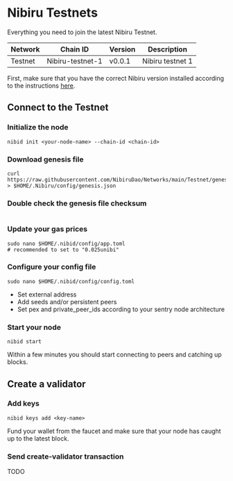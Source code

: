 # Nibiru Testnets

Everything you need to join the latest Nibiru Testnet.

| Network | Chain ID         | Version | Description      |
|---------|------------------|---------|------------------|
| Testnet | Nibiru-testnet-1 | v0.0.1  | Nibiru testnet 1 |

First, make sure that you have the correct Nibiru version installed according to
the instructions [here](https://github.com/NibiruChain/nibiru).

## Connect to the Testnet

### Initialize the node

```
nibid init <your-node-name> --chain-id <chain-id>
```

### Download genesis file

```
curl https://raw.githubusercontent.com/NibiruDao/Networks/main/Testnet/genesis.json > $HOME/.Nibiru/config/genesis.json
```

### Double check the genesis file checksum

```

```

### Update your gas prices

```
sudo nano $HOME/.nibid/config/app.toml
# recommended to set to "0.025unibi"
```

### Configure your config file

```
sudo nano $HOME/.nibid/config/config.toml
```

- Set external address
- Add seeds and/or persistent peers
- Set pex and private_peer_ids according to your sentry node architecture

### Start your node

```
nibid start
```

Within a few minutes you should start connecting to peers and catching up blocks.

## Create a validator

### Add keys

```
nibid keys add <key-name>
```

Fund your wallet from the faucet and make sure that your node has caught up to the latest block.

### Send create-validator transaction

TODO

